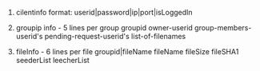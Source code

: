 1. cilentinfo
format: userid|password|ip|port|isLoggedIn

2. groupip info - 5 lines per group
groupid
owner-userid
group-members-userid's
pending-request-userid's
list-of-filenames

3. fileInfo - 6 lines per file
groupid|fileName
fileName
fileSize
fileSHA1
seederList
leecherList
